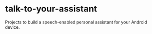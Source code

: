 talk-to-your-assistant
======================

Projects to build a speech-enabled personal assistant for your Android device. 
